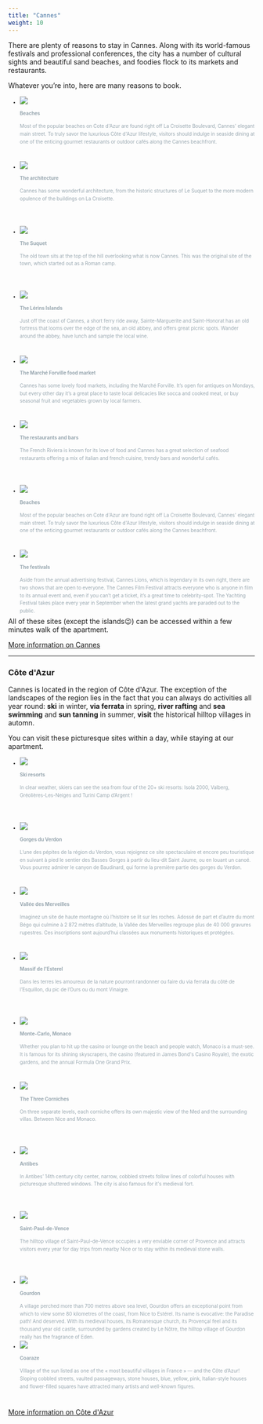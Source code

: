 ```yaml
---
title: "Cannes"
weight: 10
---
```


There are plenty of reasons to stay in Cannes.
Along with its world-famous festivals and professional conferences, the city has a number of cultural sights and beautiful sand beaches, and foodies flock to its markets and restaurants.

Whatever you’re into, here are many reasons to book.



<div id="splide-cannes" class="splide">
  <div class="splide__track">
    <ul class="splide__list">
      <li class="splide__slide">
        <div class="splide__slide__container">
          <img src='images/cannes/cannes-beach-google-photos.jpg' />
        </div>
        <h4>Beaches</h4>
        <p>
Most of the popular beaches on Cote d'Azur are found right off La Croisette Boulevard, Cannes' elegant main street.
To truly savor the luxurious Côte d'Azur lifestyle, visitors should indulge in seaside dining at one of the enticing gourmet restaurants or outdoor cafés along the Cannes beachfront.
        </p>
      </li>
      <li class="splide__slide">
        <div class="splide__slide__container">
          <img src='images/cannes/jctp0068-old-town-le-suquet-cannes-france-fenn-4.jpg' />
        </div>
        <h4>The architecture</h4>
        <p>
Cannes has some wonderful architecture, from the historic structures of Le Suquet to the more modern opulence of the buildings on La Croisette.
        </p>
      </li>
      <li class="splide__slide">
        <div class="splide__slide__container">
          <img src='images/cannes/jctp0068-old-town-le-suquet-cannes-france-fenn-28and39.jpg' />
        </div>
				<h4>The Suquet</h4>
				<p>
The old town sits at the top of the hill overlooking what is now Cannes. This was the original site of the town, which started out as a Roman camp.
				</p>
      </li>
      <li class="splide__slide">
        <div class="splide__slide__container">
        <img src='images/cannes/lerins.jpg' />
        </div>
				<h4>The Lérins Islands</h4>
				<p>
        Just off the coast of Cannes, a short ferry ride away, Sainte-Marguerite and Saint-Honorat has an old fortress that looms over the edge of the sea, an old abbey, and offers great picnic spots. Wander around the abbey, have lunch and sample the local wine.
				</p>
      </li>
      <li class="splide__slide">
        <div class="splide__slide__container">
        <img src='images/cannes/jctp0068-marche-forville-cannes-france-fenn-131.jpg' />
        </div>
				<h4>The Marché Forville food market</h4>
				<p class="black-background">
        Cannes has some lovely food markets, including the Marché Forville. It’s open for antiques on Mondays, but every other day it’s a great place to taste local delicacies like socca and cooked meat, or buy seasonal fruit and vegetables grown by local farmers.
				</p>
      </li>
      <li class="splide__slide">
        <div class="splide__slide__container">
        <img src='images/cannes/jctp0068-french-food-cannes-france-fenn-47.jpg' />
        </div>
				<h4>The restaurants and bars</h4>
				<p>
        The French Riviera is known for its love of food and Cannes has a great selection of seafood restaurants offering a mix of italian and french cuisine, trendy bars and wonderful cafés.
				</p>
      </li>
      <li class="splide__slide">
        <div class="splide__slide__container">
          <img src='images/cannes/france-cote-dazur-cannes-beaches.jpg' />
        </div>
        <h4>Beaches</h4>
        <p>
Most of the popular beaches on Cote d'Azur are found right off La Croisette Boulevard, Cannes' elegant main street.
To truly savor the luxurious Côte d'Azur lifestyle, visitors should indulge in seaside dining at one of the enticing gourmet restaurants or outdoor cafés along the Cannes beachfront.
        </p>
      </li>
      <li class="splide__slide">
        <div class="splide__slide__container">
          <img src='images/cannes/festival.jpg' />
        </div>
        <h4>The festivals</h4>
        <p>
        Aside from the annual advertising festival, Cannes Lions, which is legendary in its own right, there are two shows that are open to everyone.
        The Cannes Film Festival attracts everyone who is anyone in film to its annual event and, even if you can’t get a ticket, it’s a great time to celebrity-spot. The Yachting Festival takes place every year in September when the latest grand yachts are paraded out to the public.
        </p>
      </li>
    </ul>
  </div>
	<div class="splide__progress">
		<div class="splide__progress__bar">
		</div>
	</div>
</div>

All of these sites (except the islands😉) can be accessed within a few minutes walk of the apartment.

[More information on Cannes](https://theculturetrip.com/europe/france/cannes/)


---------------

### Côte d'Azur

Cannes is located in the region of Côte d'Azur. The exception of the landscapes of the region lies in the fact that you can always do activities all year round: **ski** in winter, **via ferrata** in spring, **river rafting** and **sea swimming** and **sun tanning** in summer, **visit** the historical hilltop villages in automn.

You can visit these picturesque sites within a day, while staying at our apartment.

<div id="splide-cotedazur" class="splide">
  <div class="splide__track">
    <ul class="splide__list">
      <li class="splide__slide">
        <div class="splide__slide__container">
          <img src='images/cotedazur/isola2000.jpg' />
        </div>
        <h4>Ski resorts</h4>
        <p>
In clear weather, skiers can see the sea from four of the 20+ ski resorts: Isola 2000, Valberg, Gréolières-Les-Neiges and Turini Camp d’Argent !
        </p>
      </li>
      <li class="splide__slide">
        <div class="splide__slide__container">
          <img src='images/cotedazur/verdon.jpg' />
        </div>
        <h4>Gorges du Verdon</h4>
        <p>
        L’une des pépites de la région du Verdon, vous rejoignez ce site spectaculaire et encore peu touristique en suivant à pied le sentier des Basses Gorges à partir du lieu-dit Saint Jaume, ou en louant un canoé. Vous pourrez admirer le canyon de Baudinard, qui forme la première partie des gorges du Verdon.
        </p>
      </li>
      <li class="splide__slide">
        <div class="splide__slide__container">
          <img src='images/cotedazur/photo_vallee_des_merveilles.jpg' />
        </div>
        <h4>Vallée des Merveilles</h4>
        <p>
Imaginez un site de haute montagne où l’histoire se lit sur les roches. Adossé de part et d’autre du mont Bégo qui culmine à 2 872 mètres d’altitude, la Vallée des Merveilles regroupe plus de 40 000 gravures rupestres. Ces inscriptions sont aujourd’hui classées aux monuments historiques et protégées.
        </p>
      </li>
      <li class="splide__slide">
        <div class="splide__slide__container">
          <img src='images/cotedazur/esterel.jpg' />
        </div>
        <h4>Massif de l'Esterel</h4>
        <p>
Dans les terres les amoureux de la nature pourront randonner ou faire du via ferrata du côté de l’Esquillon, du pic de l’Ours ou du mont Vinaigre.
        </p>
      </li>
      <li class="splide__slide">
        <div class="splide__slide__container">
          <img src='images/cotedazur/monaco-nuit-lune.jpg' />
        </div>
        <h4>Monte-Carlo, Monaco</h4>
        <p>
Whether you plan to hit up the casino or lounge on the beach and people watch, Monaco is a must-see. It is famous for its shining skyscrapers, the casino (featured in James Bond's Casino Royale), the exotic gardens, and the annual Formula One Grand Prix.
        </p>
      </li>
      <li class="splide__slide">
        <div class="splide__slide__container">
          <img src='images/cotedazur/trois-corniches.jpg' />
        </div>
        <h4>The Three Corniches</h4>
        <p>
On three separate levels, each corniche offers its own majestic view of the Med and the surrounding villas. Between Nice and Monaco.
        </p>
      </li>
      <li class="splide__slide">
        <div class="splide__slide__container">
          <img src='images/cotedazur/antibes.original.24381.jpg' />
        </div>
        <h4>Antibes</h4>
        <p>
In Antibes’ 14th century city center, narrow, cobbled streets follow lines of colorful houses with picturesque shuttered windows. The city is also famous for it's medieval fort.
        </p>
      </li>
      <li class="splide__slide">
        <div class="splide__slide__container">
          <img src='images/cotedazur/saint-paul-de-vence.jpg' />
        </div>
        <h4>Saint-Paul-de-Vence</h4>
        <p>
        The hilltop village of Saint-Paul-de-Vence occupies a very enviable corner of Provence and attracts visitors every year for day trips from nearby Nice or to stay within its medieval stone walls.
        </p>
      </li>
      <li class="splide__slide">
        <div class="splide__slide__container">
          <img src='images/cotedazur/gourdon.jpg' />
        </div>
        <h4>Gourdon</h4>
        <p>
        A village perched more than 700 metres above sea level, Gourdon offers an exceptional point from which to view some 80 kilometres of the coast, from Nice to Estérel.
        Its name is evocative: the Paradise path! And deserved. With its medieval houses, its Romanesque church, its Provençal feel and its thousand year old castle, surrounded by gardens created by Le Nôtre, the hilltop village of Gourdon really has the fragrance of Eden.
        </p>
      </li>
      <li class="splide__slide">
        <div class="splide__slide__container">
          <img src='images/cotedazur/coaraze.jpg' />
        </div>
        <h4>Coaraze</h4>
        <p>
        Village of the sun listed as one of the « most beautiful villages in France » — and the Côte d’Azur!
        Sloping cobbled streets, vaulted passageways, stone houses, blue, yellow, pink, Italian-style houses and flower-filled squares have attracted many artists and well-known figures.
        </p>
      </li>
    </ul>
  </div>
	<div class="splide__progress">
		<div class="splide__progress__bar">
		</div>
	</div>
</div>

[More information on Côte d'Azur](https://cotedazurfrance.fr/en/)




<script>
new Splide( '#splide-cannes',{
	type   : 'loop',
  autoplay: true,
  interval: 3000,
  cover: true,
  height    : '400px',
  pauseOnHover: true,
  speed:600,
  rewindSpeed:0,
	padding: {
		right: '4rem',
		left : '4rem',
	},
  gap: 10,
}
).mount();
new Splide( '#splide-cotedazur',{
	type   : 'loop',
  autoplay: true,
  interval: 3000,
  cover: true,
  height    : '400px',
  pauseOnHover: true,
  speed:600,
  rewindSpeed:0,
	padding: {
		right: '4rem',
		left : '4rem',
	},
  gap: 10,
}
).mount();
</script>

<style>
  .splide span.bult {
    display:none;
  }
  li.splide__slide, div.splide__slide__container {
    border-radius: 10px;
    font-size: 70%;
    margin-bottom: 1em; /*separates the bottom legend*/
  }
  li.splide__slide p {
    line-height: 1.6em;
    height: 7em;
  }
  li.splide__slide h4, li.splide__slide p {
    color: #97A6AF;
  }
  li.splide__slide.is-active h4, li.splide__slide.is-active p {
    display:block;
    color: #3a4145;
  }
  .splide__arrow {
    border-radius: 2px;
    opacity: .9;
  }
</style>
